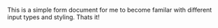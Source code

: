 This is a simple form document for me to become familar with different input types and styling. Thats it!
